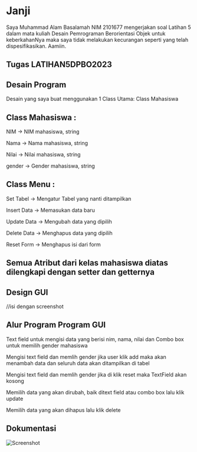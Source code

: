 # Janji

Saya Muhammad Alam Basalamah NIM 2101677 mengerjakan soal Latihan 5 dalam mata kuliah Desain Pemrograman Berorientasi Objek untuk keberkahanNya maka saya tidak melakukan kecurangan seperti yang telah dispesifikasikan. Aamiin.

## Tugas LATIHAN5DPBO2023

## Desain Program
Desain yang saya buat menggunakan 1 Class Utama: Class Mahasiswa

## Class Mahasiswa :

NIM -> NIM mahasiswa, string

Nama -> Nama mahasiswa, string

Nilai -> Nilai mahasiswa, string

gender -> Gender mahasiswa, string

## Class Menu :

Set Tabel -> Mengatur Tabel yang nanti ditampilkan

Insert Data -> Memasukan data baru

Update Data -> Mengubah data yang dipilih

Delete Data -> Menghapus data yang dipilih

Reset Form -> Menghapus isi dari form

## Semua Atribut dari kelas mahasiswa diatas dilengkapi dengan setter dan getternya

## Design GUI
//isi dengan screenshot

## Alur Program Program GUI
Text field untuk mengisi data yang berisi nim, nama, nilai dan Combo box untuk memilih gender mahasiswa

Mengisi text field dan memlih gender jika user klik add maka akan menambah data dan seluruh data akan ditampilkan di tabel

Mengisi text field dan memlih gender jika di klik reset maka TextField akan kosong

Memilih data yang akan dirubah, baik ditext field atau combo box lalu klik update

Memilih data yang akan dihapus lalu klik delete

## Dokumentasi
![Screenshot](https://github.com/basalamahalam/LATIHAN5DPBO2023/screenshoot/)
